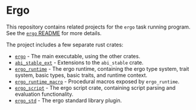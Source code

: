# Ergo
This repository contains related projects for the `ergo` task running program.
See the [`ergo` README](ergo/README.md) for more details.

The project includes a few separate rust crates:
* [`ergo`](ergo) - The main executable, using the other crates.
* [`abi_stable_ext`](abi_stable_ext) - Extensions to the `abi_stable` crate.
* [`ergo_runtime`](ergo_runtime) - The ergo runtime, containing the ergo type
  system, trait system, basic types, basic traits, and runtime context.
* [`ergo_runtime_macro`](ergo_runtime_macro) - Procedural macros exposed by
  `ergo_runtime`.
* [`ergo_script`](ergo_script) - The ergo script crate, containing script
  parsing and evaluation functionality.
* [`ergo_std`](ergo_std) - The ergo standard library plugin.


